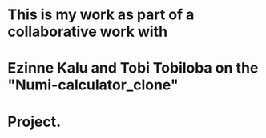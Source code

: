 # This is my work as part of a collaborative work with
# Ezinne Kalu and Tobi Tobiloba on the "Numi-calculator_clone"
# Project.
